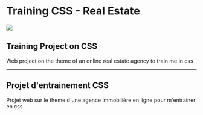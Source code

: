 # Training CSS - Real Estate
<a href="https://real-estate.pruvostbastien.fr/" target="_blank"><img src="https://img.shields.io/badge/ctrl_%2B_click_here_to_see_the_website-324050?style=for-the-badge&logo=github&logoColor=white" /></a> 
  
## Training Project on CSS
Web project on the theme of an online real estate agency to train me in css
  
------
  
## Projet d'entrainement CSS
Projet web sur le theme d'une agence immobilière en ligne pour m'entrainer en css

